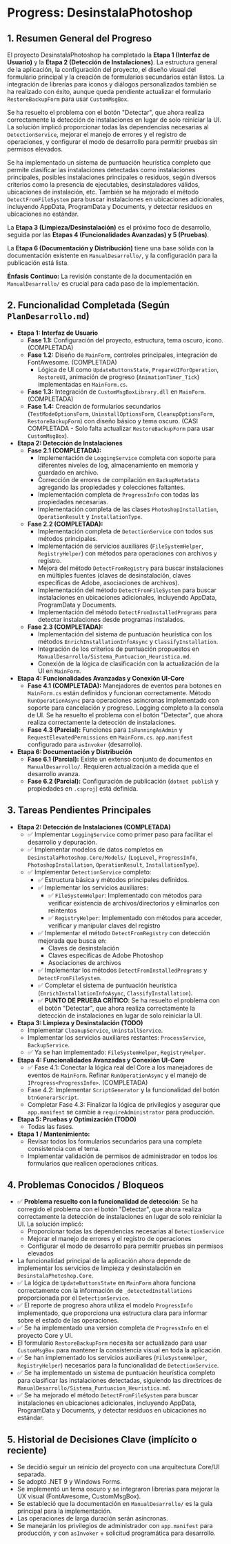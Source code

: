 # Progress: DesinstalaPhotoshop

## 1. Resumen General del Progreso
El proyecto DesinstalaPhotoshop ha completado la **Etapa 1 (Interfaz de Usuario)** y la **Etapa 2 (Detección de Instalaciones)**. La estructura general de la aplicación, la configuración del proyecto, el diseño visual del formulario principal y la creación de formularios secundarios están listos. La integración de librerías para iconos y diálogos personalizados también se ha realizado con éxito, aunque queda pendiente actualizar el formulario `RestoreBackupForm` para usar `CustomMsgBox`.

Se ha resuelto el problema con el botón "Detectar", que ahora realiza correctamente la detección de instalaciones en lugar de solo reiniciar la UI. La solución implicó proporcionar todas las dependencias necesarias al `DetectionService`, mejorar el manejo de errores y el registro de operaciones, y configurar el modo de desarrollo para permitir pruebas sin permisos elevados.

Se ha implementado un sistema de puntuación heurística completo que permite clasificar las instalaciones detectadas como instalaciones principales, posibles instalaciones principales o residuos, según diversos criterios como la presencia de ejecutables, desinstaladores válidos, ubicaciones de instalación, etc. También se ha mejorado el método `DetectFromFileSystem` para buscar instalaciones en ubicaciones adicionales, incluyendo AppData, ProgramData y Documents, y detectar residuos en ubicaciones no estándar.

La **Etapa 3 (Limpieza/Desinstalación)** es el próximo foco de desarrollo, seguida por las **Etapas 4 (Funcionalidades Avanzadas) y 5 (Pruebas)**.

La **Etapa 6 (Documentación y Distribución)** tiene una base sólida con la documentación existente en `ManualDesarrollo/`, y la configuración para la publicación está lista.

**Énfasis Continuo:** La revisión constante de la documentación en `ManualDesarrollo/` es crucial para cada paso de la implementación.

## 2. Funcionalidad Completada (Según `PlanDesarrollo.md`)
*   **Etapa 1: Interfaz de Usuario**
    *   **Fase 1.1:** Configuración del proyecto, estructura, tema oscuro, icono. (COMPLETADA)
    *   **Fase 1.2:** Diseño de `MainForm`, controles principales, integración de FontAwesome. (COMPLETADA)
        *   Lógica de UI como `UpdateButtonsState`, `PrepareUIForOperation`, `RestoreUI`, animación de progreso (`AnimationTimer_Tick`) implementadas en `MainForm.cs`.
    *   **Fase 1.3:** Integración de `CustomMsgBoxLibrary.dll` en `MainForm`. (COMPLETADA)
    *   **Fase 1.4:** Creación de formularios secundarios (`TestModeOptionsForm`, `UninstallOptionsForm`, `CleanupOptionsForm`, `RestoreBackupForm`) con diseño básico y tema oscuro. (CASI COMPLETADA - Solo falta actualizar `RestoreBackupForm` para usar `CustomMsgBox`).
*   **Etapa 2: Detección de Instalaciones**
    *   **Fase 2.1 (COMPLETADA):**
        *   Implementación de `LoggingService` completa con soporte para diferentes niveles de log, almacenamiento en memoria y guardado en archivo.
        *   Corrección de errores de compilación en `BackupMetadata` agregando las propiedades y colecciones faltantes.
        *   Implementación completa de `ProgressInfo` con todas las propiedades necesarias.
        *   Implementación completa de las clases `PhotoshopInstallation`, `OperationResult` y `InstallationType`.
    *   **Fase 2.2 (COMPLETADA):**
        *   Implementación completa de `DetectionService` con todos sus métodos principales.
        *   Implementación de servicios auxiliares (`FileSystemHelper`, `RegistryHelper`) con métodos para operaciones con archivos y registro.
        *   Mejora del método `DetectFromRegistry` para buscar instalaciones en múltiples fuentes (claves de desinstalación, claves específicas de Adobe, asociaciones de archivos).
        *   Implementación del método `DetectFromFileSystem` para buscar instalaciones en ubicaciones adicionales, incluyendo AppData, ProgramData y Documents.
        *   Implementación del método `DetectFromInstalledPrograms` para detectar instalaciones desde programas instalados.
    *   **Fase 2.3 (COMPLETADA):**
        *   Implementación del sistema de puntuación heurística con los métodos `EnrichInstallationInfoAsync` y `ClassifyInstallation`.
        *   Integración de los criterios de puntuación propuestos en `ManualDesarrollo/Sistema_Puntuacion_Heuristica.md`.
        *   Conexión de la lógica de clasificación con la actualización de la UI en `MainForm`.
*   **Etapa 4: Funcionalidades Avanzadas y Conexión UI-Core**
    *   **Fase 4.1 (COMPLETADA):** Manejadores de eventos para botones en `MainForm.cs` están definidos y funcionan correctamente. Método `RunOperationAsync` para operaciones asíncronas implementado con soporte para cancelación y progreso. Logging completo a la consola de UI. Se ha resuelto el problema con el botón "Detectar", que ahora realiza correctamente la detección de instalaciones.
    *   **Fase 4.3 (Parcial):** Funciones para `IsRunningAsAdmin` y `RequestElevatedPermissions` en `MainForm.cs`. `app.manifest` configurado para `asInvoker` (desarrollo).
*   **Etapa 6: Documentación y Distribución**
    *   **Fase 6.1 (Parcial):** Existe un extenso conjunto de documentos en `ManualDesarrollo/`. Requieren actualización a medida que el desarrollo avanza.
    *   **Fase 6.2 (Parcial):** Configuración de publicación (`dotnet publish` y propiedades en `.csproj`) está definida.

## 3. Tareas Pendientes Principales
*   **Etapa 2: Detección de Instalaciones (COMPLETADA)**
    *   ✅ Implementar `LoggingService` como primer paso para facilitar el desarrollo y depuración.
    *   ✅ Implementar modelos de datos completos en `DesinstalaPhotoshop.Core/Models/` (`LogLevel`, `ProgressInfo`, `PhotoshopInstallation`, `OperationResult`, `InstallationType`).
    *   ✅ Implementar `DetectionService` completo:
        *   ✅ Estructura básica y métodos principales definidos.
        *   ✅ Implementar los servicios auxiliares:
            *   ✅ `FileSystemHelper`: Implementado con métodos para verificar existencia de archivos/directorios y eliminarlos con reintentos
            *   ✅ `RegistryHelper`: Implementado con métodos para acceder, verificar y manipular claves del registro
        *   ✅ Implementar el método `DetectFromRegistry` con detección mejorada que busca en:
            *   Claves de desinstalación
            *   Claves específicas de Adobe Photoshop
            *   Asociaciones de archivos
        *   ✅ Implementar los métodos `DetectFromInstalledPrograms` y `DetectFromFileSystem`.
        *   ✅ Completar el sistema de puntuación heurística (`EnrichInstallationInfoAsync`, `ClassifyInstallation`).
        *   ✅ **PUNTO DE PRUEBA CRÍTICO**: Se ha resuelto el problema con el botón "Detectar", que ahora realiza correctamente la detección de instalaciones en lugar de solo reiniciar la UI.
*   **Etapa 3: Limpieza y Desinstalación (TODO)**
    *   Implementar `CleanupService`, `UninstallService`.
    *   Implementar los servicios auxiliares restantes: `ProcessService`, `BackupService`.
    *   ✅ Ya se han implementado: `FileSystemHelper`, `RegistryHelper`.
*   **Etapa 4: Funcionalidades Avanzadas y Conexión UI-Core**
    *   ✅ Fase 4.1: Conectar la lógica real del Core a los manejadores de eventos de `MainForm`. Refinar `RunOperationAsync` y el manejo de `IProgress<ProgressInfo>`. (COMPLETADA)
    *   Fase 4.2: Implementar `ScriptGenerator` y la funcionalidad del botón `btnGenerarScript`.
    *   Completar Fase 4.3: Finalizar la lógica de privilegios y asegurar que `app.manifest` se cambie a `requireAdministrator` para producción.
*   **Etapa 5: Pruebas y Optimización (TODO)**
    *   Todas las fases.
*   **Etapa 1 / Mantenimiento:**
    *   Revisar todos los formularios secundarios para una completa consistencia con el tema.
    *   Implementar validación de permisos de administrador en todos los formularios que realicen operaciones críticas.

## 4. Problemas Conocidos / Bloqueos
*   ✅ **Problema resuelto con la funcionalidad de detección**: Se ha corregido el problema con el botón "Detectar", que ahora realiza correctamente la detección de instalaciones en lugar de solo reiniciar la UI. La solución implicó:
    * Proporcionar todas las dependencias necesarias al `DetectionService`
    * Mejorar el manejo de errores y el registro de operaciones
    * Configurar el modo de desarrollo para permitir pruebas sin permisos elevados
*   La funcionalidad principal de la aplicación ahora depende de implementar los servicios de limpieza y desinstalación en `DesinstalaPhotoshop.Core`.
*   ✅ La lógica de `UpdateButtonsState` en `MainForm` ahora funciona correctamente con la información de `_detectedInstallations` proporcionada por el `DetectionService`.
*   ✅ El reporte de progreso ahora utiliza el modelo `ProgressInfo` implementado, que proporciona una estructura clara para informar sobre el estado de las operaciones.
*   ✅ Se ha implementado una versión completa de `ProgressInfo` en el proyecto Core y UI.
*   El formulario `RestoreBackupForm` necesita ser actualizado para usar `CustomMsgBox` para mantener la consistencia visual en toda la aplicación.
*   ✅ Se han implementado los servicios auxiliares (`FileSystemHelper`, `RegistryHelper`) necesarios para la funcionalidad de `DetectionService`.
*   ✅ Se ha implementado un sistema de puntuación heurística completo para clasificar las instalaciones detectadas, siguiendo las directrices de `ManualDesarrollo/Sistema_Puntuacion_Heuristica.md`.
*   ✅ Se ha mejorado el método `DetectFromFileSystem` para buscar instalaciones en ubicaciones adicionales, incluyendo AppData, ProgramData y Documents, y detectar residuos en ubicaciones no estándar.

## 5. Historial de Decisiones Clave (implícito o reciente)
*   Se decidió seguir un reinicio del proyecto con una arquitectura Core/UI separada.
*   Se adoptó .NET 9 y Windows Forms.
*   Se implementó un tema oscuro y se integraron librerías para mejorar la UX visual (FontAwesome, CustomMsgBox).
*   Se estableció que la documentación en `ManualDesarrollo/` es la guía principal para la implementación.
*   Las operaciones de larga duración serán asíncronas.
*   Se manejarán los privilegios de administrador con `app.manifest` para producción, y con `asInvoker` + solicitud programática para desarrollo.